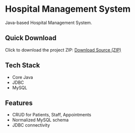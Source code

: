 # Hospital Management System

Java-based Hospital Management System.

## Quick Download
Click to download the project ZIP:
[Download Source (ZIP)](https://github.com/javawithDivyanshi/HospitalManagement/blob/main/Hospital%20Management%20System.zip)

## Tech Stack
- Core Java
- JDBC
- MySQL

## Features
- CRUD for Patients, Staff, Appointments
- Normalized MySQL schema
- JDBC connectivity

